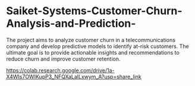 # Saiket-Systems-Customer-Churn-Analysis-and-Prediction-
The project aims to analyze customer churn in a telecommunications company and develop predictive models to identify at-risk customers. The ultimate goal is to provide actionable insights and recommendations to reduce churn and improve customer retention.

https://colab.research.google.com/drive/1a-X4WIs7OWIKupP3_NFQXaLalLxwym_A?usp=share_link
